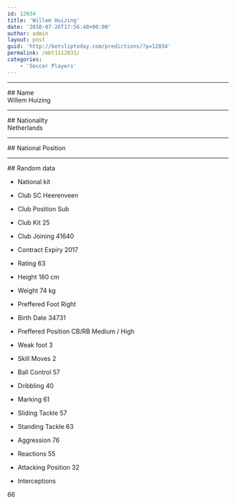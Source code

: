 ```yaml
---
id: 12034
title: 'Willem Huizing'
date: '2010-07-26T17:56:40+00:00'
author: admin
layout: post
guid: 'http://betsliptoday.com/predictions/?p=12034'
permalink: /mbt1112033/
categories:
    - 'Soccer Players'
---
```


- - - - - -

\## Name  
 Willem Huizing

- - - - - -

\## Nationality  
 Netherlands

- - - - - -

\## National Position

- - - - - -

\## Random data

- National kit
- Club
 SC Heerenveen

- Club Position
 Sub

- Club Kit
 25

- Club Joining
 41640

- Contract Expiry
 2017

- Rating
 63

- Height
 180 cm

- Weight
 74 kg

- Preffered Foot
 Right

- Birth Date
 34731

- Preffered Position
 CB/RB Medium / High

- Weak foot
 3

- Skill Moves
 2

- Ball Control
 57

- Dribbling
 40

- Marking
 61

- Sliding Tackle
 57

- Standing Tackle
 63

- Aggression
 76

- Reactions
 55

- Attacking Position
 32

- Interceptions

 66